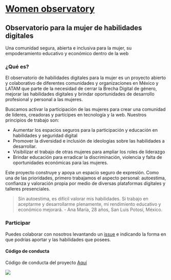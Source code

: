 # [Women observatory](https://elidron.github.io/womenobservatory/)

## Observatorio para la mujer de habilidades digitales

Una comunidad segura, abierta e inclusiva para la mujer, su empoderamiento educativo y económico dentro de la web

### ¿Qué es?

El observatorio de habilidades digitales para la mujer es un proyecto abierto y colaborativo de diferentes comunidades y organizaciones en México y LATAM que parte de la necesidad de cerrar la Brecha Digital de género, mejorar las habilidades digitales y brindar oportunidades de desarrollo profesional y personal a las mujeres.

Buscamos activar la participación de las mujeres para crear una comunidad de líderes, creadoras y partícipes en tecnología y la web. Nuestros principios de trabajo son:

* Aumentar los espacios seguros para la participación y educación en habilidades y seguridad digital
* Promover la diversidad e inclusión de ideologías sobre las habilidades a desarrollar.
* Visibilizar el trabajo de otras mujeres para ampliar los roles de liderazgo
* Brindar educación para erradicar la discriminación, violencia y falta de oportunidades económicas para las mujeres.

Este proyecto construye y apoya un espacio seguro de expresión. Como una de las prioridades, primero trabajamos el aspecto personal: autoestima, confianza y valoración propia por medio de diversas plataformas digitales y talleres presenciales. 

> Sin autoestima, es difícil valorar mis habilidades. Si trabajo en aceptarme y desarrollarme plenamente, mi rendimiento educativo y económico mejorará. - Ana María, 28 años, San Luis Potosí, México.

### Participar

Puedes colaborar con nosotros levantando un [issue](https://github.com/elidron/womenobservatory/issues) e indicando la forma en que podrías aportar y las habilidades que posees.

#### Código de conducta

Código de conducta del proyecto [Aquí](https://www.mozilla.org/en-US/about/governance/policies/participation/)

![](https://elidron.github.io/womenobservatory/images/clubs/observatoriomujeres3.png)

